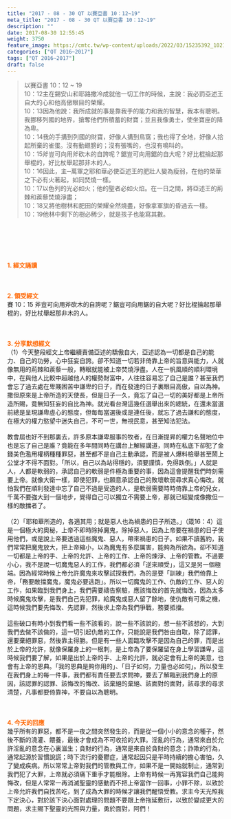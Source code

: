 ```yaml
---
title: "2017 - 08 - 30 QT 以賽亞書 10：12~19"
meta_title: "2017 - 08 - 30 QT 以賽亞書 10：12~19"
description: ""
date: 2017-08-30 12:55:45
weight: 3750
feature_image: https://cmtc.tw/wp-content/uploads/2022/03/15235392_10211799862337740_180693556567566654_o-1.webp
categories: ["QT 2016~2017"]
tags: ["QT 2016~2017"]
draft: false
---
```


<blockquote>以賽亞書 10：12 ~ 19<br />
10：12主在錫安山和耶路撒冷成就他一切工作的時候，主說：我必罰亞述王自大的心和他高傲眼目的榮耀。<br />
10：13因為他說：我所成就的事是靠我手的能力和我的智慧，我本有聰明。我挪移列國的地界，搶奪他們所積蓄的財寶；並且我像勇士，使坐寶座的降為卑。<br />
10：14我的手搆到列國的財寶，好像人搆到鳥窩；我也得了全地，好像人拾起所棄的雀蛋。沒有動翅膀的；沒有張嘴的，也沒有鳴叫的。<br />
10：15斧豈可向用斧砍木的自誇呢？鋸豈可向用鋸的自大呢？好比棍掄起那舉棍的，好比杖舉起那非木的人。<br />
10：16因此，主─萬軍之耶和華必使亞述王的肥壯人變為瘦弱，在他的榮華之下必有火著起，如同焚燒一樣。<br />
10：17以色列的光必如火；他的聖者必如火焰。在一日之間，將亞述王的荊棘和蒺藜焚燒淨盡；<br />
10：18又將他樹林和肥田的榮耀全然燒盡，好像拿軍旗的昏過去一樣。<br />
10：19他林中剩下的樹必稀少，就是孩子也能寫其數。</blockquote><br />
&nbsp;<br />
<br />
&nbsp;<br />
<br />
<span style="color: #ff6600;"><strong>1. </strong><strong>經文誦讀</strong></span><br />
<br />
<span style="color: #ff6600;"><strong> </strong></span><br />
<br />
<span style="color: #ff6600;"><strong>2. </strong><strong>領受經文<br />
</strong></span>賽 10：15 斧豈可向用斧砍木的自誇呢？鋸豈可向用鋸的自大呢？好比棍掄起那舉棍的，好比杖舉起那非木的人。<br />
<br />
&nbsp;<br />
<br />
<span style="color: #ff6600;"><strong>3. 分享默想經文<br />
</strong></span>（1）今天整段經文上帝繼續責備亞述的驕傲自大，亞述認為一切都是自己的能力、自己的功勞，心中狂妄自誇。卻不知道一切若非倚靠上帝的旨意與能力，人就像無用的荊棘和蒺藜一般，轉眼就能被上帝焚燒淨盡。人在一帆風順的順利環境中，在與他人比較中超越他人的權勢財富中，人往往容易忘了自己是誰？甚至我們會忘了過去處在卑賤困苦中謙卑的日子，而在發達的日子裏眼目高傲，自以為神。撒但原來是上帝所造的天使長，但是日子一久，竟忘了自己一切的美好都是上帝所造所賜，竟無知狂妄的自比為神。就光看台灣這幾任選舉出來的總統，在還未當選前總是呈現謙卑虛心的態度，但每每當選後或是連任後，就忘了過去謙和的態度，在極大的權力慾望中迷失自己，不可一世，無視民意，甚至知法犯法。<br />
<br />
教會屆也好不到那裏去，許多原本謙卑服事的牧者，在日漸提昇的權力名聲地位中也是忘了自己是誰？竟能在多年間同時在講台上解經講道，同時在私底下卻犯了金錢美色濫用權柄種種罪惡，甚至都不是自己主動承認，而是被人爆料檢舉甚至鬧上公堂才不得不面對。「所以，自己以為站得穩的，須要謹慎，免得跌倒。」人就是人，人都是軟弱的，承認自己的軟弱是件極為重要的事，因為這會提醒我們時刻需要上帝。就像大衛一樣，即使犯罪，也願意承認自己的敗壞軟弱尋求真心悔改。就怕我們在順利發達中忘了自己不過是受造的人，是軟弱需要時時倚靠上帝的兒女，千萬不要強大到一個地步，覺得自己可以獨立不需要上帝，那就已經變成像撒但一樣的敵擋者了。<br />
<br />
（2）「耶和華所造的，各適其用；就是惡人也為禍患的日子所造。」（箴16：4）這是一個極大的奧秘，上帝不即時除掉魔鬼，除掉惡人，因為上帝要在禍患的日子使用他們，或是說上帝要透過這些魔鬼、惡人，帶來禍患的日子。如果不讀舊約，我們常常把魔鬼放大，把上帝縮小，以為魔鬼有多麼厲害，能夠為所欲為。卻不知道一切都是上帝的手、上帝的允許、上帝的工作、上帝的煉淨、上帝的管教。不過要小心，我不是說一切魔鬼惡人的工作，我們都必須「逆來順受」，這又是另一個極端。因為經常時候上帝允許魔鬼來攻擊試探我們，為的是要「訓練」我們倚靠上帝，「務要敵擋魔鬼，魔鬼必要逃跑」。所以一切魔鬼的工作、仇敵的工作、惡人的工作，如果臨到我們身上，我們需要禱告察驗，應該悔改的首先就悔改，因為太多時候魔鬼攻擊，是我們自己先犯罪，給魔鬼或惡人留了餘地，使仇敵有可乘之機，這時候我們要先悔改、先認罪，然後求上帝為我們爭戰，務要抵擋。<br />
<br />
這些破口有時小到我們看一些不該看的，說一些不該說的，想一些不該想的，大到我們去做不該做的，這一切引起仇敵的工作，只能說是我們咎由自取，除了認罪，還要棄絕罪惡，然後靠主得勝。但是有一些人面臨攻擊不是因為自己的罪，而是出於上帝的允許，就像保羅身上的一根刺，是上帝為了要保羅留在身上學習謙卑，這時候我們要了解，如果是出於上帝的手、上帝的允許，就必定會有上帝的美意，也會有上帝的恩典。「我的恩典是夠你用的」、「日子如何，力量也必如何」。所以發生在我們身上的每一件事，我們都有責任要去求問神，要去了解臨到我們身上的原因，該認罪的認罪、該悔改的悔改、該棄絕的棄絕、該面對的面對，該尋求的尋求清楚，凡事都要倚靠神，不要自以為聰明。<br />
<br />
&nbsp;<br />
<br />
<span style="color: #ff6600;"><strong>4. 今天的回應<br />
</strong></span>幾乎所有的罪惡，都不是一夜之間突然發生的，而是從一個小小的意念的種子，然後不斷的澆灌、餵養，最後才會成為不可收拾的大罪。淫亂的行為，通常來自於允許淫亂的意念在心裏滋生；貪財的行為，通常是來自於貪財的意念；詐欺的行為，通常起源於習慣說謊；時下流行的憂鬱症，通常起因只是平時持續的擔心害怕，久了變成疾病。所以常常上帝對我們的管教與工作，如果不是一開始就制止，通常到我們犯了大罪，上帝就必須痛下重手才能根除。上帝有時候一再寬容我們自己能夠悔改，但是人常常一再消滅聖靈的感動而不把上帝當作一回事，小罪不除，以致於上帝允許我們自找苦吃，到了成為大罪的時候才讓我們醒悟受教。求主今天光照我下定決心，對於該下決心面對處理的問題不要跟上帝拖延敷衍，以致於變成更大的問題，求主賜下聖靈的光照與力量，勇於面對，阿們！<br />
<br />
&nbsp;
        